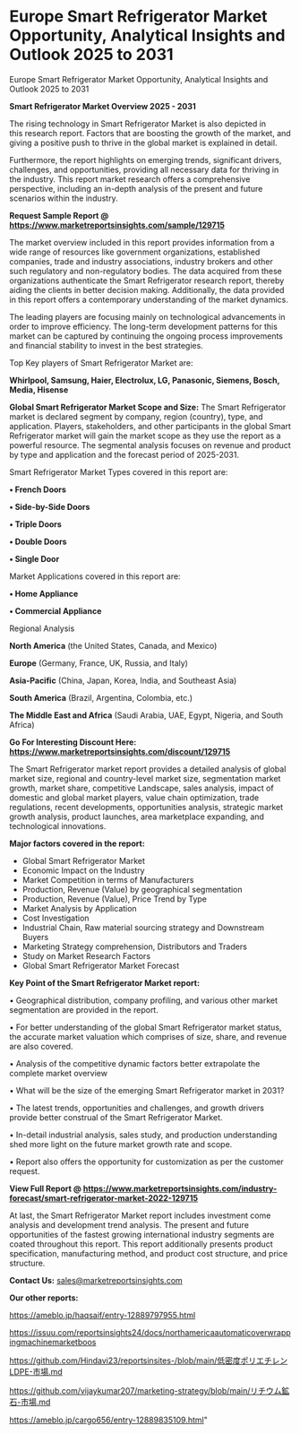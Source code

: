 # Europe Smart Refrigerator Market Opportunity, Analytical Insights and Outlook 2025 to 2031
Europe Smart Refrigerator Market Opportunity, Analytical Insights and Outlook 2025 to 2031

<Strong> Smart Refrigerator Market Overview 2025 - 2031</strong>

The rising technology in Smart Refrigerator Market is also depicted in this research report. Factors that are boosting the growth of the market, and giving a positive push to thrive in the global market is explained in detail.

Furthermore, the report highlights on emerging trends, significant drivers, challenges, and opportunities, providing all necessary data for thriving in the industry. This report market research offers a comprehensive perspective, including an in-depth analysis of the present and future scenarios within the industry.

<strong>Request Sample Report @ <a href=https://www.marketreportsinsights.com/sample/129715>https://www.marketreportsinsights.com/sample/129715</a></strong>

The market overview included in this report provides information from a wide range of resources like government organizations, established companies, trade and industry associations, industry brokers and other such regulatory and non-regulatory bodies. The data acquired from these organizations authenticate the Smart Refrigerator research report, thereby aiding the clients in better decision making. Additionally, the data provided in this report offers a contemporary understanding of the market dynamics.

The leading players are focusing mainly on technological advancements in order to improve efficiency. The long-term development patterns for this market can be captured by continuing the ongoing process improvements and financial stability to invest in the best strategies.

Top Key players of Smart Refrigerator Market are:

<strong>Whirlpool, Samsung, Haier, Electrolux, LG, Panasonic, Siemens, Bosch, Media, Hisense</strong>

<strong><b>Global Smart Refrigerator Market Scope and Size:</b></strong>
The Smart Refrigerator market is declared segment by company, region (country), type, and application. Players, stakeholders, and other participants in the global Smart Refrigerator market will gain the market scope as they use the report as a powerful resource. The segmental analysis focuses on revenue and product by type and application and the forecast period of 2025-2031.

Smart Refrigerator Market Types covered in this report are:

<strong>• French Doors

• Side-by-Side Doors

• Triple Doors

• Double Doors

• Single Door</strong>

Market Applications covered in this report are:

<strong>• Home Appliance

• Commercial Appliance</strong> 

Regional Analysis

<strong>North America</strong> (the United States, Canada, and Mexico)

<strong>Europe</strong> (Germany, France, UK, Russia, and Italy)

<strong>Asia-Pacific</strong> (China, Japan, Korea, India, and Southeast Asia)

<strong>South America</strong> (Brazil, Argentina, Colombia, etc.)

<strong>The Middle East and Africa</strong> (Saudi Arabia, UAE, Egypt, Nigeria, and South Africa)

<strong>Go For Interesting Discount Here: <a href=https://www.marketreportsinsights.com/discount/129715>https://www.marketreportsinsights.com/discount/129715</a></strong>

The Smart Refrigerator market report provides a detailed analysis of global market size, regional and country-level market size, segmentation market growth, market share, competitive Landscape, sales analysis, impact of domestic and global market players, value chain optimization, trade regulations, recent developments, opportunities analysis, strategic market growth analysis, product launches, area marketplace expanding, and technological innovations.

<strong><b>Major factors covered in the report:</b></strong>
<ul>
  <li>Global Smart Refrigerator Market </li>
  <li>Economic Impact on the Industry</li>
  <li>Market Competition in terms of Manufacturers</li>
  <li>Production, Revenue (Value) by geographical segmentation</li>
  <li>Production, Revenue (Value), Price Trend by Type</li>
  <li>Market Analysis by Application</li>
  <li>Cost Investigation</li>
  <li>Industrial Chain, Raw material sourcing strategy and Downstream Buyers</li>
  <li>Marketing Strategy comprehension, Distributors and Traders</li>
  <li>Study on Market Research Factors</li>
  <li>Global Smart Refrigerator Market Forecast</li>
</ul>

<strong><b>Key Point of the Smart Refrigerator Market report:</b></strong>

• Geographical distribution, company profiling, and various other market segmentation are provided in the report.

• For better understanding of the global Smart Refrigerator market status, the accurate market valuation which comprises of size, share, and revenue are also covered.

• Analysis of the competitive dynamic factors better extrapolate the complete market overview

• What will be the size of the emerging Smart Refrigerator market in 2031?

• The latest trends, opportunities and challenges, and growth drivers provide better construal of the Smart Refrigerator Market.

• In-detail industrial analysis, sales study, and production understanding shed more light on the future market growth rate and scope.

• Report also offers the opportunity for customization as per the customer request.

<strong><b>View Full Report @ <a href=https://www.marketreportsinsights.com/industry-forecast/smart-refrigerator-market-2022-129715>https://www.marketreportsinsights.com/industry-forecast/smart-refrigerator-market-2022-129715</a></b></strong>


At last, the Smart Refrigerator Market report includes investment come analysis and development trend analysis. The present and future opportunities of the fastest growing international industry segments are coated throughout this report. This report additionally presents product specification, manufacturing method, and product cost structure, and price structure.

<strong>Contact Us:</strong>
sales@marketreportsinsights.com

<strong>Our other reports:</strong>

<a href=https://ameblo.jp/haqsaif/entry-12889797955.html>https://ameblo.jp/haqsaif/entry-12889797955.html</a>

<a href=https://issuu.com/reportsinsights24/docs/northamericaautomaticoverwrappingmachinemarketboos>https://issuu.com/reportsinsights24/docs/northamericaautomaticoverwrappingmachinemarketboos</a>

<a href=https://github.com/Hindavi23/reportsinsites-/blob/main/低密度ポリエチレンLDPE-市場.md>https://github.com/Hindavi23/reportsinsites-/blob/main/低密度ポリエチレンLDPE-市場.md</a>

<a href=https://github.com/vijaykumar207/marketing-strategy/blob/main/リチウム鉱石-市場.md>https://github.com/vijaykumar207/marketing-strategy/blob/main/リチウム鉱石-市場.md</a>

<a href=https://ameblo.jp/cargo656/entry-12889835109.html>https://ameblo.jp/cargo656/entry-12889835109.html</a>"
